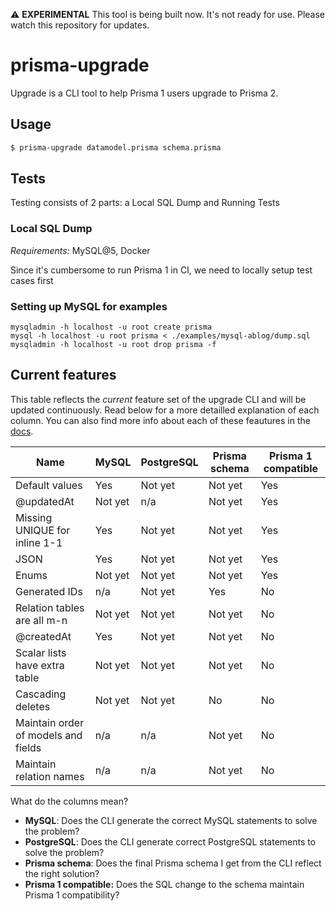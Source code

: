 ⚠️ **EXPERIMENTAL** This tool is being built now. It's not ready for use. Please watch this repository for updates.

# prisma-upgrade

Upgrade is a CLI tool to help Prisma 1 users upgrade to Prisma 2.

## Usage

```sh
$ prisma-upgrade datamodel.prisma schema.prisma
```

## Tests

Testing consists of 2 parts: a Local SQL Dump and Running Tests

### Local SQL Dump

_Requirements:_ MySQL@5, Docker

Since it's cumbersome to run Prisma 1 in CI, we need to locally setup test cases first

### Setting up MySQL for examples

```
mysqladmin -h localhost -u root create prisma
mysql -h localhost -u root prisma < ./examples/mysql-ablog/dump.sql
mysqladmin -h localhost -u root drop prisma -f
```

## Current features

This table reflects the _current_ feature set of the upgrade CLI and will be updated continuously. Read below for a more detailled explanation of each column. You can also find more info about each of these feautures in the [docs](https://www.prisma.io/docs/guides/upgrade-from-prisma-1/schema-incompatibilities).

| Name                                | MySQL   | PostgreSQL | Prisma schema | Prisma 1 compatible |
| ----------------------------------- | ------- | ---------- | ------------- | ------------------- |
| Default values                      | Yes     | Not yet    | Not yet       | Yes                 |
| @updatedAt                          | Not yet | n/a        | Not yet       | Yes                 |
| Missing UNIQUE for inline 1-1       | Yes     | Not yet    | Not yet       | Yes                 |
| JSON                                | Yes     | Not yet    | Not yet       | Yes                 |
| Enums                               | Not yet | Not yet    | Not yet       | Yes                 |
| Generated IDs                       | n/a     | Not yet    | Yes           | No                  |
| Relation tables are all m-n         | Not yet | Not yet    | Not yet       | No                  |
| @createdAt                          | Yes     | Not yet    | Not yet       | No                  |
| Scalar lists have extra table       | Not yet | Not yet    | Not yet       | No                  |
| Cascading deletes                   | Not yet | Not yet    | No            | No                  |
| Maintain order of models and fields | n/a     | n/a        | Not yet       | No                  |
| Maintain relation names             | n/a     | n/a        | Not yet       | No                  |


What do the columns mean?

- **MySQL**: Does the CLI generate the correct MySQL statements to solve the problem?
- **PostgreSQL**: Does the CLI generate correct PostgreSQL statements to solve the problem?
- **Prisma schema**: Does the final Prisma schema I get from the CLI reflect the right solution?
- **Prisma 1 compatible:** Does the SQL change to the schema maintain Prisma 1 compatibility?
